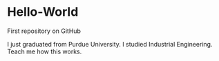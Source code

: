 # Hello-World
First repository on GitHub

I just graduated from Purdue University.
I studied Industrial Engineering.
Teach me how this works.

